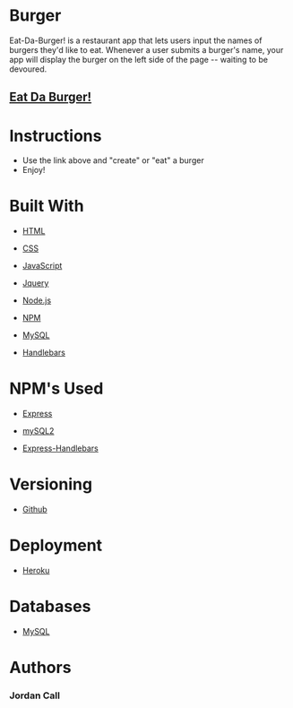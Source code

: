 # Burger
Eat-Da-Burger! is a restaurant app that lets users input the names of burgers they'd like to eat. Whenever a user submits a burger's name, your app will display the burger on the left side of the page -- waiting to be devoured.

## [Eat Da Burger!](https://salty-brook-31429.herokuapp.com/)

# Instructions

- Use the link above and "create" or "eat" a burger
- Enjoy!

# Built With

- [HTML](https://developer.mozilla.org/en-US/docs/Web/HTML)

- [CSS](https://developer.mozilla.org/en-US/docs/Web/CSS)

- [JavaScript](https://developer.mozilla.org/en-US/docs/Web/JavaScript)

- [Jquery](https://jquery.com/)

- [Node.js](https://nodejs.org/en/about/)

- [NPM](https://docs.npmjs.com/about-npm/)  

- [MySQL](https://www.mysql.com/)

- [Handlebars](https://handlebarsjs.com/)



  
  

# NPM's Used

  

- [Express](https://www.npmjs.com/package/express)

- [mySQL2](https://www.npmjs.com/package/mysql2)

- [Express-Handlebars](https://www.npmjs.com/package/express-handlebars)

  

# Versioning

- [Github](https://github.com/)

  

# Deployment

- [Heroku](https://devcenter.heroku.com/)

  

# Databases

- [MySQL](https://www.mysql.com/)

# Authors

  

### Jordan Call